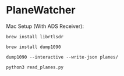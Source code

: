 # PlaneWatcher

Mac Setup (With ADS Receiver):

`brew install librtlsdr`

`brew install dump1090`

`dump1090 --interactive --write-json planes/`

`python3 read_planes.py`

